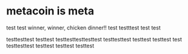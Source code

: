 # metacoin is meta

test
test
winner, winner, chicken dinner!!
test
testttest
test
test

testtesttest
testtest
testtesttesttesttest
testtesttest
testtest
testtest
test
testtesttest
testtest
testtest
testtest
